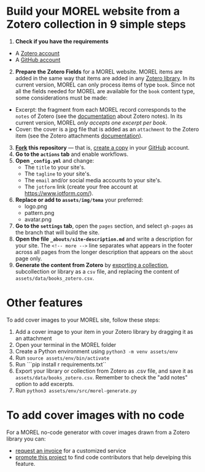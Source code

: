 # Build your MOREL website from a Zotero collection in 9 simple steps
1. **Check if you have the requirements**
  - A [Zotero account](https://www.zotero.org/user/register/)
  - A [GitHub account](https://github.com/signup)
2. **Prepare the Zotero Fields** for a MOREL website. MOREL items are added in the same way that items are added in any [Zotero library](https://www.zotero.org/support/adding_items_to_zotero). In its current version, MOREL can only process items of type `book`. Since not all the fields needed for MOREL are available for the `book` content type, some considerations must be made:
  - Excerpt: the fragment from each MOREL record corresponds to the `notes` of Zotero (see the [documentation](https://www.zotero.org/support/notes) about Zotero notes). In its current version, MOREL *only accepts one excerpt per book*.
  - Cover: the cover is a jpg file that is added as an `attachment` to the Zotero item (see the Zotero attachments [documentation](https://www.zotero.org/support/attaching_files)).
3. **[Fork](https://github.com/morelrep/morel-no-code-generator/fork) this repository** — that is, [create a copy](https://github.com/morelrep/morel-no-code-generator/fork) in your [GitHub](https://github.com) account.
4. **Go to the `actions` tab** and enable workflows.
5. **Open `_config.yml`** and change:
   - The `title` to your site's.
   - The `tagline` to your site's.
   - The `email` and/or social media accounts to your site's.
   - The `jotform` link (create your free account at https://www.jotform.com/).
6. **Replace or add to `assets/img/tema`** your preferred:
   - logo.png
   - pattern.png
   - avatar.png
7. **Go to the `settings` tab**, open the `pages` section, and select `gh-pages` as the branch that will build the site.
8. **Open the file `_abouts/site-description.md`** and write a description for your site. The `<!-- more -->` line separates what appears in the footer across all pages from the longer description that appears on the `about` page only.
9. **Generate the content from Zotero** by [exporting a collection](https://forums.zotero.org/discussion/5286/can-one-export-a-collection-and-not-the-entire-library), subcollection or library as a `csv` file, and replacing the content of `assets/data/books_zotero.csv`.
# Other features
To add cover images to your MOREL site, follow these steps:
1. Add a cover image to your item in your Zotero library by dragging it as an attachment
2. Open your terminal in the MOREL folder
3. Create a Python environment using ```python3 -m venv assets/env```
4. Run ```source assets/env/bin/activate```
5. Run ```pip install r requirements.txt``
6. Export your library or collection from Zotero as .csv file, and save it as `assets/data/books_zotero.csv`. Remember to check the "add notes" option to add excerpts.
7. Run ```python3 assets/env/src/morel-generate.py``` 
# To add cover images with no code
For a MOREL no-code generator with cover images drawn from a Zotero library you can:

- [request an invoice](mailto:proyectomorel@gmail.com) for a customized service
- [promote this project](https://www.addtoany.com/share#url=http%3A%2F%2F127.0.0.1%3A4000%2Fmorel-no-code-generator%2F&title=%7C%20MOREL%20no-code%20website%20generator) to find code contributors that help develping this feature.